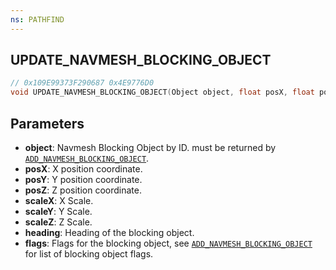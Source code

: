 ```yaml
---
ns: PATHFIND
---
```

## UPDATE_NAVMESH_BLOCKING_OBJECT

```c
// 0x109E99373F290687 0x4E9776D0
void UPDATE_NAVMESH_BLOCKING_OBJECT(Object object, float posX, float posY, float posZ, float scaleX, float scaleY, float scaleZ, float heading, int flags);
```

## Parameters
* **object**: Navmesh Blocking Object by ID. must be returned by [`ADD_NAVMESH_BLOCKING_OBJECT`](#_0xFCD5C8E06E502F5A).
* **posX**: X position coordinate.
* **posY**: Y position coordinate.
* **posZ**: Z position coordinate.
* **scaleX**: X Scale.
* **scaleY**: Y Scale.
* **scaleZ**: Z Scale.
* **heading**: Heading of the blocking object.
* **flags**: Flags for the blocking object, see [`ADD_NAVMESH_BLOCKING_OBJECT`](#_0xFCD5C8E06E502F5A) for list of blocking object flags.

